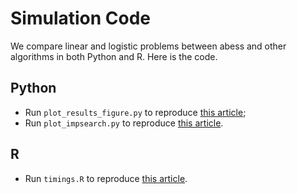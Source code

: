 # Simulation Code

We compare linear and logistic problems between abess and other algorithms in both Python and R. Here is the code.

## Python

- Run `plot_results_figure.py` to reproduce [this article](https://abess.readthedocs.io/en/latest/auto_gallery/1-glm/plot_a1_power_of_abess.html#numerical-results);
- Run `plot_impsearch.py` to reproduce [this article](https://abess.readthedocs.io/en/latest/auto_gallery/4-computation-tips/plot_large_dimension.html#experimental-evidences-important-searching).

## R

- Run `timings.R` to reproduce [this article](https://abess-team.github.io/abess/articles/v11-power-of-abess.html#results).
